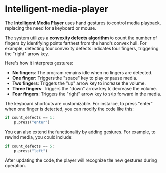 # Intelligent-media-player
The **Intelligent Media Player** uses hand gestures to control media playback, replacing the need for a keyboard or mouse. 

The system utilizes a **convexity defects algorithm** to count the number of fingers by identifying points farthest from the hand's convex hull. For example, detecting four convexity defects indicates four fingers, triggering the "right" arrow key.

Here's how it interprets gestures:
- **No fingers**: The program remains idle when no fingers are detected.
- **One finger**: Triggers the "space" key to play or pause media.
- **Two fingers**: Triggers the "up" arrow key to increase the volume.
- **Three fingers**: Triggers the "down" arrow key to decrease the volume.
- **Four fingers**: Triggers the "right" arrow key to skip forward in the media.


The keyboard shortcuts are customizable. For instance, to press "enter" when one finger is detected, you can modify the code like this:

```python
if count_defects == 1:
    p.press("enter")
```

You can also extend the functionality by adding gestures. For example, to rewind media, you could include:

```python
if count_defects == 5:
    p.press("left")
```

After updating the code, the player will recognize the new gestures during operation.
